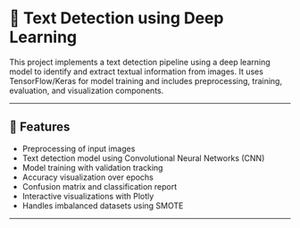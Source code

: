 # 📝 Text Detection using Deep Learning

This project implements a text detection pipeline using a deep learning model to identify and extract textual information from images. It uses TensorFlow/Keras for model training and includes preprocessing, training, evaluation, and visualization components.

---

## 📌 Features

- Preprocessing of input images
- Text detection model using Convolutional Neural Networks (CNN)
- Model training with validation tracking
- Accuracy visualization over epochs
- Confusion matrix and classification report
- Interactive visualizations with Plotly
- Handles imbalanced datasets using SMOTE

---
